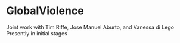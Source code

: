# GlobalViolence

Joint work with Tim Riffe, Jose Manuel Aburto, and Vanessa di Lego
Presently in initial stages
